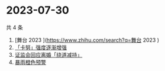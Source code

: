 # 2023-07-30

共 4 条

<!-- BEGIN ZHIHUSEARCH -->
<!-- 最后更新时间 Sun Jul 30 2023 14:07:57 GMT+0800 (China Standard Time) -->
1. [舞台 2023 ](https://www.zhihu.com/search?q=舞台 2023 )
1. [「卡努」强度逐渐增强](https://www.zhihu.com/search?q=「卡努」强度逐渐增强)
1. [证监会回应离婚「绕道减持」](https://www.zhihu.com/search?q=证监会回应离婚「绕道减持」)
1. [暴雨橙色预警](https://www.zhihu.com/search?q=暴雨橙色预警)
<!-- END ZHIHUSEARCH -->
